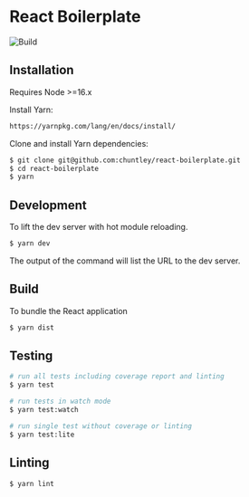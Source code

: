 React Boilerplate
========

![Build](https://github.com/chuntley/react-boilerplate/workflows/Build/badge.svg)

Installation
---

Requires Node >=16.x

Install Yarn:

```bash
https://yarnpkg.com/lang/en/docs/install/
```

Clone and install Yarn dependencies:

```bash
$ git clone git@github.com:chuntley/react-boilerplate.git
$ cd react-boilerplate
$ yarn
```

Development
---
To lift the dev server with hot module reloading.
```bash
$ yarn dev
```
The output of the command will list the URL to the dev server.

Build
---

To bundle the React application
```bash
$ yarn dist
```

Testing
---

```bash
# run all tests including coverage report and linting
$ yarn test

# run tests in watch mode
$ yarn test:watch

# run single test without coverage or linting
$ yarn test:lite
```

Linting
---
```bash
$ yarn lint
```
